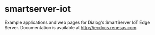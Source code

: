 # smartserver-iot
Example applications and web pages for Dialog's SmartServer IoT Edge Server.  Documentation is available at http://iecdocs.renesas.com.
